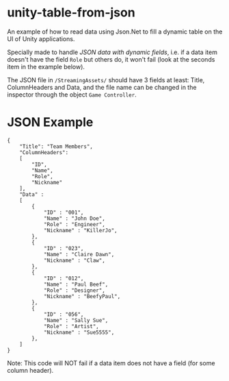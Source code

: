 # unity-table-from-json
An example of how to read data using Json.Net to fill a dynamic table on the UI of Unity applications.

Specially made to handle *JSON data with dynamic fields*, i.e. if a data item doesn't have the field `Role` but others do, it won't fail (look at the seconds item in the example below).

The JSON file in `/StreamingAssets/` should have 3 fields at least: Title, ColumnHeaders and Data, and the file name can be changed in the inspector through the object `Game Controller`. 

# JSON Example

```
{
    "Title": "Team Members",
    "ColumnHeaders":
    [
        "ID",
        "Name",
        "Role",
        "Nickname"
    ],
    "Data" :
    [
        {
            "ID" : "001",
            "Name" : "John Doe",
            "Role" : "Engineer",
            "Nickname" : "KillerJo",
        },
        {
            "ID" : "023",
            "Name" : "Claire Dawn",
            "Nickname" : "Claw",
        },
        {
            "ID" : "012",
            "Name" : "Paul Beef",
            "Role" : "Designer",
            "Nickname" : "BeefyPaul",
        },
        {
            "ID" : "056",
            "Name" : "Sally Sue",
            "Role" : "Artist",
            "Nickname" : "Sue5555",
        },
    ]
}
```

Note: This code will NOT fail if a data item does not have a field (for some column header).



